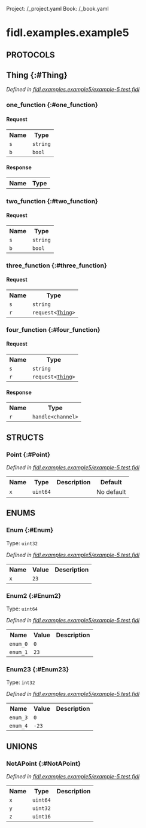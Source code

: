 Project: /_project.yaml
Book: /_book.yaml

# fidl.examples.example5


## **PROTOCOLS**

## Thing {:#Thing}
*Defined in [fidl.examples.example5/example-5.test.fidl](https://fuchsia.googlesource.com/fuchsia/+/master/zircon/tools/fidl/examples/example-5.test.fidl#32)*


### one_function {:#one_function}


#### Request
<table>
    <tr><th>Name</th><th>Type</th></tr>
    <tr>
            <td><code>s</code></td>
            <td>
                <code>string</code>
            </td>
        </tr><tr>
            <td><code>b</code></td>
            <td>
                <code>bool</code>
            </td>
        </tr></table>


#### Response
<table>
    <tr><th>Name</th><th>Type</th></tr>
    </table>

### two_function {:#two_function}


#### Request
<table>
    <tr><th>Name</th><th>Type</th></tr>
    <tr>
            <td><code>s</code></td>
            <td>
                <code>string</code>
            </td>
        </tr><tr>
            <td><code>b</code></td>
            <td>
                <code>bool</code>
            </td>
        </tr></table>



### three_function {:#three_function}


#### Request
<table>
    <tr><th>Name</th><th>Type</th></tr>
    <tr>
            <td><code>s</code></td>
            <td>
                <code>string</code>
            </td>
        </tr><tr>
            <td><code>r</code></td>
            <td>
                <code>request&lt;<a class='link' href='../fidl.examples.example5/index.html#Thing'>Thing</a>&gt;</code>
            </td>
        </tr></table>



### four_function {:#four_function}


#### Request
<table>
    <tr><th>Name</th><th>Type</th></tr>
    <tr>
            <td><code>s</code></td>
            <td>
                <code>string</code>
            </td>
        </tr><tr>
            <td><code>r</code></td>
            <td>
                <code>request&lt;<a class='link' href='../fidl.examples.example5/index.html#Thing'>Thing</a>&gt;</code>
            </td>
        </tr></table>


#### Response
<table>
    <tr><th>Name</th><th>Type</th></tr>
    <tr>
            <td><code>r</code></td>
            <td>
                <code>handle&lt;channel&gt;</code>
            </td>
        </tr></table>



## **STRUCTS**

### Point {:#Point}
*Defined in [fidl.examples.example5/example-5.test.fidl](https://fuchsia.googlesource.com/fuchsia/+/master/zircon/tools/fidl/examples/example-5.test.fidl#7)*





<table>
    <tr><th>Name</th><th>Type</th><th>Description</th><th>Default</th></tr><tr>
            <td><code>x</code></td>
            <td>
                <code>uint64</code>
            </td>
            <td></td>
            <td>No default</td>
        </tr>
</table>



## **ENUMS**

### Enum {:#Enum}
Type: <code>uint32</code>

*Defined in [fidl.examples.example5/example-5.test.fidl](https://fuchsia.googlesource.com/fuchsia/+/master/zircon/tools/fidl/examples/example-5.test.fidl#17)*



<table>
    <tr><th>Name</th><th>Value</th><th>Description</th></tr><tr>
            <td><code>x</code></td>
            <td><code>23</code></td>
            <td></td>
        </tr></table>

### Enum2 {:#Enum2}
Type: <code>uint64</code>

*Defined in [fidl.examples.example5/example-5.test.fidl](https://fuchsia.googlesource.com/fuchsia/+/master/zircon/tools/fidl/examples/example-5.test.fidl#21)*



<table>
    <tr><th>Name</th><th>Value</th><th>Description</th></tr><tr>
            <td><code>enum_0</code></td>
            <td><code>0</code></td>
            <td></td>
        </tr><tr>
            <td><code>enum_1</code></td>
            <td><code>23</code></td>
            <td></td>
        </tr></table>

### Enum23 {:#Enum23}
Type: <code>int32</code>

*Defined in [fidl.examples.example5/example-5.test.fidl](https://fuchsia.googlesource.com/fuchsia/+/master/zircon/tools/fidl/examples/example-5.test.fidl#26)*



<table>
    <tr><th>Name</th><th>Value</th><th>Description</th></tr><tr>
            <td><code>enum_3</code></td>
            <td><code>0</code></td>
            <td></td>
        </tr><tr>
            <td><code>enum_4</code></td>
            <td><code>-23</code></td>
            <td></td>
        </tr></table>





## **UNIONS**

### NotAPoint {:#NotAPoint}
*Defined in [fidl.examples.example5/example-5.test.fidl](https://fuchsia.googlesource.com/fuchsia/+/master/zircon/tools/fidl/examples/example-5.test.fidl#11)*


<table>
    <tr><th>Name</th><th>Type</th><th>Description</th></tr><tr>
            <td><code>x</code></td>
            <td>
                <code>uint64</code>
            </td>
            <td></td>
        </tr><tr>
            <td><code>y</code></td>
            <td>
                <code>uint32</code>
            </td>
            <td></td>
        </tr><tr>
            <td><code>z</code></td>
            <td>
                <code>uint16</code>
            </td>
            <td></td>
        </tr></table>







